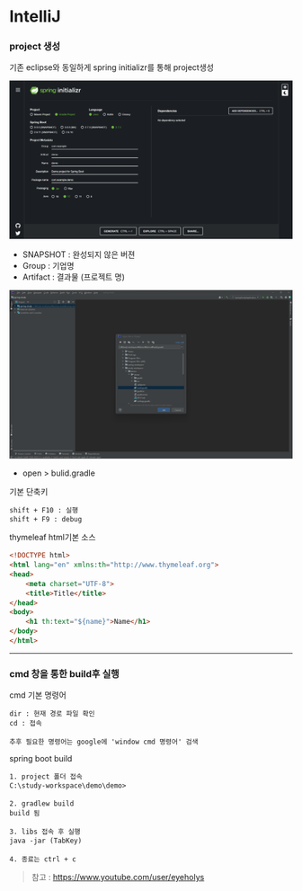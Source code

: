 # IntelliJ 
### project 생성
기존 eclipse와 동일하게 spring initializr를 통해 project생성  

![spring_initializr](img/spring_initializr.png)

- SNAPSHOT : 완성되지 않은 버젼
- Group : 기업명
- Artifact : 결과물 (프로젝트 명)

![new_project_import](img/new_project_import.png)
- open > bulid.gradle

기본 단축키
```
shift + F10 : 실행
shift + F9 : debug

```
thymeleaf html기본 소스
```html
<!DOCTYPE html>
<html lang="en" xmlns:th="http://www.thymeleaf.org">
<head>
    <meta charset="UTF-8">
    <title>Title</title>
</head>
<body>
    <h1 th:text="${name}">Name</h1>
</body>
</html>
```
---

### cmd 창을 통한 build후 실행
cmd 기본 명령어 
```
dir : 현재 경로 파일 확인
cd : 접속

추후 필요한 명령어는 google에 'window cmd 명령어' 검색 
```
spring boot build
```
1. project 폴더 접속
C:\study-workspace\demo\demo>

2. gradlew build 
build 됨

3. libs 접속 후 실행
java -jar (TabKey)

4. 종료는 ctrl + c
```

> 참고 : https://www.youtube.com/user/eyeholys